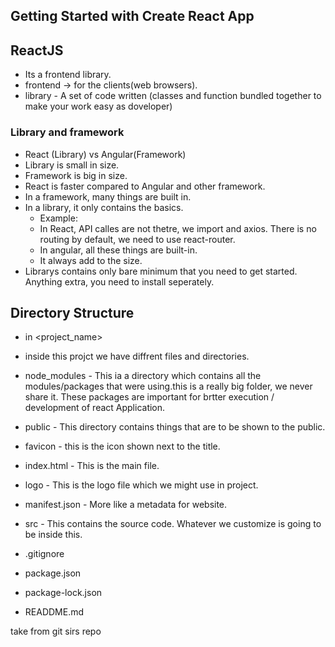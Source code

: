 ## Getting Started with Create React App

## ReactJS
- Its a frontend library.
- frontend -> for the clients(web browsers).
- library - A set of code written (classes and function bundled together to make your work easy as doveloper)

### Library and framework
- React (Library) vs Angular(Framework)
- Library is small in size.
- Framework is big in size.
- React is faster compared to Angular and other framework.
- In a framework, many things are built in.
- In a library, it only contains the basics.
  - Example:
   - In React, API calles are not thetre, we import and axios. There is no routing by default, we need to use react-router.
   - In angular, all these things are built-in.
   - It always add to the size.
 - Librarys contains only bare minimum that you need to get started. Anything extra, you need to install seperately.


## Directory Structure
- in <project_name>
- inside this projct we have diffrent files and directories.
 - node_modules - This ia a directory which contains all the modules/packages that were using.this is a really big folder, we never share it. These packages are important for brtter execution / development of react Application.

 - public - This directory contains things that are to be shown to the public.
  - favicon - this is the icon shown next to the title.
  - index.html - This is the main file.
  - logo - This is the logo file which we might use in project.
  - manifest.json - More like a metadata for website.

 - src - This contains the source code. Whatever we customize is going to be inside this.
 - .gitignore
 - package.json
 - package-lock.json
 - READDME.md


 take from git sirs repo
